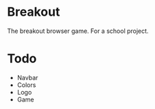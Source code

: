 # Breakout
The breakout browser game. For a school project.

# Todo
- Navbar
- Colors
- Logo
- Game
